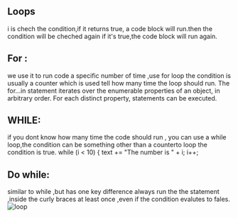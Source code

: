 ## Loops
i is chech the condition,if it returns true, a code block will run.then the condition will be cheched again if it's true,the code block will run again.
## For :
we use it to run code a specific number of time ,use for loop the condition is usually a counter which is used tell how many time the loop should run.
The for...in statement iterates over the enumerable properties of an object, in arbitrary order. For each distinct property, statements can be executed.
## WHILE:
if you dont know how many time the code should run , you can use a while loop,the condition can be something other than a counterto loop the condition is true.
while (i < 10) {
  text += "The number is " + i;
  i++;
 ## Do while:
 similar to while ,but has one key difference always run the the statement ,inside the curly braces at least once ,even if the condition evalutes to fales.
![loop](https://media.geeksforgeeks.org/wp-content/uploads/20191118164726/While-Loop-GeeksforGeeks.jpg)